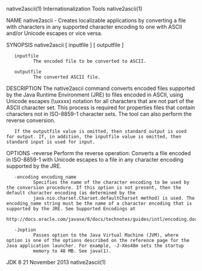 native2ascii(1)                                                                           Internationalization Tools                                                                          native2ascii(1)



NAME
       native2ascii - Creates localizable applications by converting a file with characters in any supported character encoding to one with ASCII and/or Unicode escapes or vice versa.

SYNOPSIS
       native2ascii [ inputfile ] [ outputfile ]


       inputfile
              The encoded file to be converted to ASCII.

       outputfile
              The converted ASCII file.

DESCRIPTION
       The native2ascii command converts encoded files supported by the Java Runtime Environment (JRE) to files encoded in ASCII, using Unicode escapes (\uxxxx) notation for all characters that are not
       part of the ASCII character set. This process is required for properties files that contain characters not in ISO-8859-1 character sets. The tool can also perform the reverse conversion.

       If the outputfile value is omitted, then standard output is used for output. If, in addition, the inputfile value is omitted, then standard input is used for input.

OPTIONS
       -reverse
              Perform the reverse operation: Converts a file encoded in ISO-8859-1 with Unicode escapes to a file in any character encoding supported by the JRE.

       -encoding encoding_name
              Specifies the name of the character encoding to be used by the conversion procedure. If this option is not present, then the default character encoding (as determined by the
              java.nio.charset.Charset.defaultCharset method) is used. The encoding_name string must be the name of a character encoding that is supported by the JRE. See Supported Encodings at
              http://docs.oracle.com/javase/8/docs/technotes/guides/intl/encoding.doc.html

       -Joption
              Passes option to the Java Virtual Machine (JVM), where option is one of the options described on the reference page for the Java application launcher. For example, -J-Xms48m sets the startup
              memory to 48 MB. See java(1).



JDK 8                                                                                          21 November 2013                                                                               native2ascii(1)
